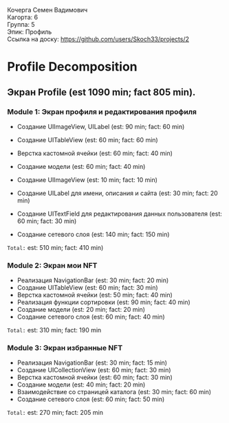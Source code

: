 Кочерга Семен Вадимович
<br /> Кагорта: 6
<br /> Группа: 5
<br /> Эпик: Профиль
<br /> Ссылка на доску: https://github.com/users/Skoch33/projects/2
      
# Profile Decomposition


## Экран Profile (est 1090 min; fact 805 min).


### Module 1: Экран профиля и редактирования профиля

- Создание UIImageView, UILabel (est: 90 min; fact: 60 min)
- Создание UITableView (est: 60 min; fact: 60 min)
- Верстка кастомной ячейки (est: 60 min; fact: 40 min)
- Создание модели (est: 60 min; fact: 40 min)

- Создание UIImageView (est: 10 min; fact: 10 min) 
- Создание UILabel для имени, описания и сайта (est: 30 min; fact: 20 min)
- Создание UITextField для редактирования данных пользователя (est: 60 min; fact: 30 min)
- Создание сетевого слоя (est: 140 min; fact: 150 min)

`Total:` est: 510 min; fact: 410 min)

### Module 2: Экран мои NFT

- Реализация NavigationBar (est: 30 min; fact: 20 min) 
- Создание UITableView (est: 60 min; fact: 30 min) 
- Верстка кастомной ячейки (est: 50 min; fact: 40 min) 
- Реализация функции сортировки (est: 90 min; fact: 40 min) 
- Создание модели (est: 20 min; fact: 20 min) 
- Создание сетевого слоя (est: 60 min; fact: 40 min) 

`Total:` est: 310 min; fact: 190 min

### Module 3: Экран избранные NFT

- Реализация NavigationBar (est: 30 min; fact: 15 min) 
- Создание UICollectionView (est: 60 min; fact: 30 min) 
- Верстка кастомной ячейки (est: 60 min; fact: 30 min) 
- Создание модели (est: 40 min; fact: 20 min) 
- Взаимодействие со страницей каталога (est: 30 min; fact: 60 min) 
- Создание сетевого слоя (est: 60 min; fact: 50 min) 

`Total:` est: 270 min; fact: 205 min
